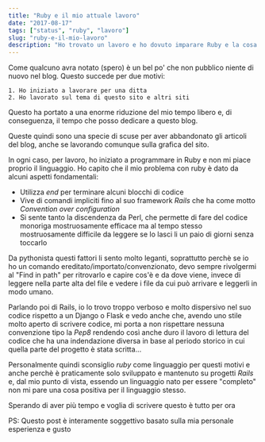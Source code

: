```yaml
---
title: "Ruby e il mio attuale lavoro"
date: "2017-08-17"
tags: ["status", "ruby", "lavoro"]
slug: "ruby-e-il-mio-lavoro"
description: "Ho trovato un lavoro e ho dovuto imparare Ruby e la cosa non mi piace"
---
```


Come qualcuno avra notato (spero) è un bel po' che non pubblico niente di nuovo nel blog.
Questo succede per due motivi:

	1. Ho iniziato a lavorare per una ditta
	2. Ho lavorato sul tema di questo sito e altri siti
	
Questo ha portato a una enorme riduzione del mio tempo libero e, di conseguenza, il tempo che posso dedicare a questo blog.

Queste quindi sono una specie di scuse per aver abbandonato gli articoli del blog, anche se lavorando comunque sulla grafica del sito.

In ogni caso, per lavoro, ho iniziato a programmare in Ruby e non mi piace proprio il linguaggio.
Ho capito che il mio problema con ruby è dato da alcuni aspetti fondamentali:

 * Utilizza _end_ per terminare alcuni blocchi di codice
 * Vive di comandi impliciti fino al suo framework _Rails_ che ha come motto _Convention over configuration_
 * Si sente tanto la discendenza da Perl, che permette di fare del codice monoriga mostruosamente efficace ma al tempo stesso mostruosamente difficile da leggere se lo lasci li un paio di giorni senza toccarlo
	
Da pythonista questi fattori li sento molto leganti, soprattutto perchè se io ho un comando ereditato/importato/convenzionato, devo sempre rivolgermi al "Find in path" per ritrovarlo e capire cos'è e da dove viene, invece di leggere nella parte alta del file e vedere i file da cui può arrivare e leggerli in modo umano.

Parlando poi di Rails, io lo trovo troppo verboso e molto dispersivo nel suo codice rispetto a un Django o Flask e vedo anche che, avendo uno stile molto aperto di scrivere codice, mi porta a non rispettare nessuna convenzione tipo la _Pep8_ rendendo così anche duro il lavoro di lettura del codice che ha una indendazione diversa in base al periodo storico in cui quella parte del progetto è stata scritta...

Personalmente quindi sconsiglio _ruby_ come linguaggio per questi motivi e anche perchè è praticamente solo sviluppato e mantenuto su progetti _Rails_ e, dal mio punto di vista, essendo un linguaggio nato per essere "completo" non mi pare una cosa positiva per il linguaggio stesso.

Sperando di aver più tempo e voglia di scrivere questo è tutto per ora

PS: Questo post è interamente soggettivo basato sulla mia personale esperienza e gusto
